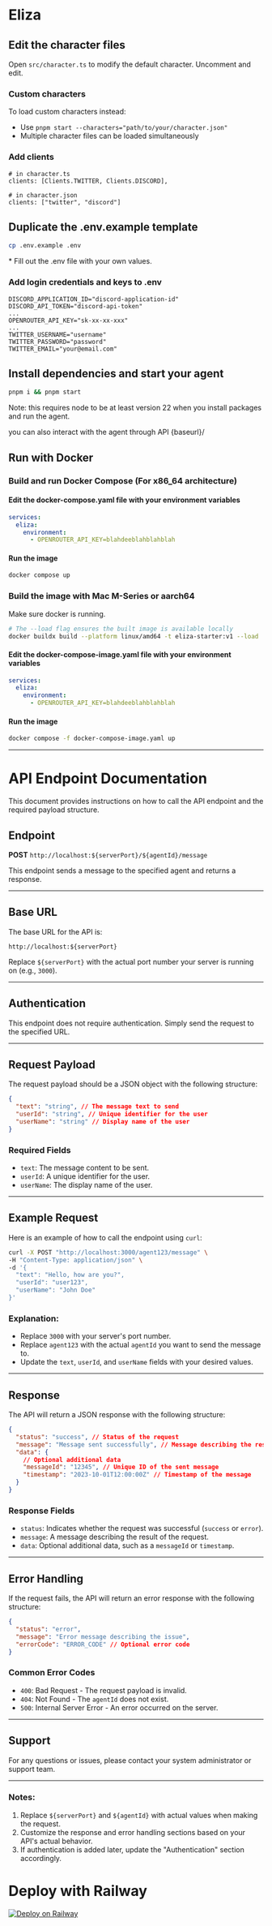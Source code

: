 # Eliza

## Edit the character files

Open `src/character.ts` to modify the default character. Uncomment and edit.

### Custom characters

To load custom characters instead:

- Use `pnpm start --characters="path/to/your/character.json"`
- Multiple character files can be loaded simultaneously

### Add clients

```
# in character.ts
clients: [Clients.TWITTER, Clients.DISCORD],

# in character.json
clients: ["twitter", "discord"]
```

## Duplicate the .env.example template

```bash
cp .env.example .env
```

\* Fill out the .env file with your own values.

### Add login credentials and keys to .env

```
DISCORD_APPLICATION_ID="discord-application-id"
DISCORD_API_TOKEN="discord-api-token"
...
OPENROUTER_API_KEY="sk-xx-xx-xxx"
...
TWITTER_USERNAME="username"
TWITTER_PASSWORD="password"
TWITTER_EMAIL="your@email.com"
```

## Install dependencies and start your agent

```bash
pnpm i && pnpm start
```

Note: this requires node to be at least version 22 when you install packages and run the agent.

you can also interact with the agent through API {baseurl}/

## Run with Docker

### Build and run Docker Compose (For x86_64 architecture)

#### Edit the docker-compose.yaml file with your environment variables

```yaml
services:
  eliza:
    environment:
      - OPENROUTER_API_KEY=blahdeeblahblahblah
```

#### Run the image

```bash
docker compose up
```

### Build the image with Mac M-Series or aarch64

Make sure docker is running.

```bash
# The --load flag ensures the built image is available locally
docker buildx build --platform linux/amd64 -t eliza-starter:v1 --load .
```

#### Edit the docker-compose-image.yaml file with your environment variables

```yaml
services:
  eliza:
    environment:
      - OPENROUTER_API_KEY=blahdeeblahblahblah
```

#### Run the image

```bash
docker compose -f docker-compose-image.yaml up
```

---

# API Endpoint Documentation

This document provides instructions on how to call the API endpoint and the required payload structure.

## Endpoint

**POST** `http://localhost:${serverPort}/${agentId}/message`

This endpoint sends a message to the specified agent and returns a response.

---

## Base URL

The base URL for the API is:

```
http://localhost:${serverPort}
```

Replace `${serverPort}` with the actual port number your server is running on (e.g., `3000`).

---

## Authentication

This endpoint does not require authentication. Simply send the request to the specified URL.

---

## Request Payload

The request payload should be a JSON object with the following structure:

```json
{
  "text": "string", // The message text to send
  "userId": "string", // Unique identifier for the user
  "userName": "string" // Display name of the user
}
```

### Required Fields

- `text`: The message content to be sent.
- `userId`: A unique identifier for the user.
- `userName`: The display name of the user.

---

## Example Request

Here is an example of how to call the endpoint using `curl`:

```bash
curl -X POST "http://localhost:3000/agent123/message" \
-H "Content-Type: application/json" \
-d '{
  "text": "Hello, how are you?",
  "userId": "user123",
  "userName": "John Doe"
}'
```

### Explanation:

- Replace `3000` with your server's port number.
- Replace `agent123` with the actual `agentId` you want to send the message to.
- Update the `text`, `userId`, and `userName` fields with your desired values.

---

## Response

The API will return a JSON response with the following structure:

```json
{
  "status": "success", // Status of the request
  "message": "Message sent successfully", // Message describing the result
  "data": {
    // Optional additional data
    "messageId": "12345", // Unique ID of the sent message
    "timestamp": "2023-10-01T12:00:00Z" // Timestamp of the message
  }
}
```

### Response Fields

- `status`: Indicates whether the request was successful (`success` or `error`).
- `message`: A message describing the result of the request.
- `data`: Optional additional data, such as a `messageId` or `timestamp`.

---

## Error Handling

If the request fails, the API will return an error response with the following structure:

```json
{
  "status": "error",
  "message": "Error message describing the issue",
  "errorCode": "ERROR_CODE" // Optional error code
}
```

### Common Error Codes

- `400`: Bad Request - The request payload is invalid.
- `404`: Not Found - The `agentId` does not exist.
- `500`: Internal Server Error - An error occurred on the server.

---

## Support

For any questions or issues, please contact your system administrator or support team.

---

### Notes:

1. Replace `${serverPort}` and `${agentId}` with actual values when making the request.
2. Customize the response and error handling sections based on your API's actual behavior.
3. If authentication is added later, update the "Authentication" section accordingly.

# Deploy with Railway

[![Deploy on Railway](https://railway.com/button.svg)](https://railway.com/template/aW47_j)
